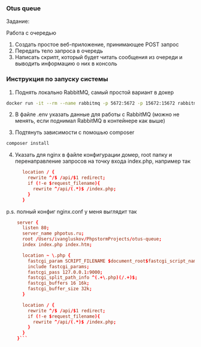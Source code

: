 ### Otus queue

Задание:

Работа с очередью
1. Создать простое веб-приложение, принимающее POST запрос
2. Передать тело запроса в очередь
3. Написать скрипт, который будет читать сообщения из очереди и выводить информацию о них в консоль

### Инструкция по запуску системы

1. Поднять локально RabbitMQ, самый простой вариант в докер 
```bash
docker run -it --rm --name rabbitmq -p 5672:5672 -p 15672:15672 rabbitmq:3-management
```

2. В файле .env указать данные для работы с RabbitMQ (можно не менять, если поднимал RabbitMQ в контейнере как выше)

3. Подтянуть зависимости c помошью composer
```bash
composer install
```

4. Указать для nginx в файле конфигурации домер, root папку и перенаправление запросов на точку входа index.php, например так
```nginx.conf
      location / {
        rewrite ^/$ /api/$1 redirect;
        if (!-e $request_filename){
          rewrite ^/api/(.*)$ /index.php;
        }
      }
```

p.s. полный конфиг nginx.conf у меня выглядит так 
```nginx.conf
    server {
      listen 80;
      server_name phpotus.ru;
      root /Users/ivangluskov/PhpstormProjects/otus-queue;
      index index.php index.htm;

      location ~ \.php {
        fastcgi_param SCRIPT_FILENAME $document_root$fastcgi_script_name;
        include fastcgi_params;
        fastcgi_pass 127.0.0.1:9000;
        fastcgi_split_path_info ^(.+\.php)(/.+)$;
        fastcgi_buffers 16 16k;
        fastcgi_buffer_size 32k;
      }

      location / {
        rewrite ^/$ /api/$1 redirect;
        if (!-e $request_filename){
          rewrite ^/api/(.*)$ /index.php;
        }
      }
    }```
